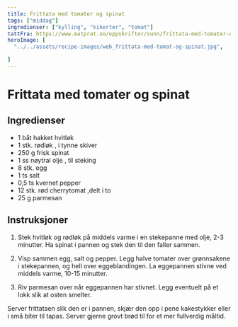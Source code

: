 ```yaml
---
title: Frittata med tomater og spinat
tags: ["middag"]
ingredienser: ["kylling", "kikerter", "tomat"]
tattFra: https://www.matprat.no/oppskrifter/sunn/frittata-med-tomater-og-spinat/
heroImage: [
  "../../assets/recipe-images/web_frittata-med-tomat-og-spinat.jpg",

]
---
```


# Frittata med tomater og spinat

## Ingredienser

- 1 båt hakket hvitløk
- 1 stk. rødløk , i tynne skiver
- 250 g frisk spinat
- 1 ss nøytral olje , til steking
- 8 stk. egg
- 1 ts salt
- 0,5 ts kvernet pepper
- 12 stk. rød cherrytomat ,delt i to
- 25 g parmesan

## Instruksjoner

1. Stek hvitløk og rødløk på middels varme i en stekepanne med olje, 2-3 minutter. Ha spinat i pannen og stek den til den faller sammen.

2. Visp sammen egg, salt og pepper. Legg halve tomater over grønnsakene i stekepannen, og hell over eggeblandingen. La eggepannen stivne ved middels varme, 10-15 minutter.

3. Riv parmesan over når eggepannen har stivnet. Legg eventuelt på et lokk slik at osten smelter.

Server frittataen slik den er i pannen, skjær den opp i pene kakestykker eller i små biter til tapas. Server gjerne grovt brød til for et mer fullverdig måltid.
